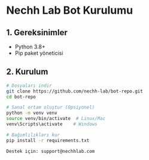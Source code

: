 # Nechh Lab Bot Kurulumu

## 1. Gereksinimler
- Python 3.8+
- Pip paket yöneticisi

## 2. Kurulum
```bash
# Dosyaları indir
git clone https://github.com/nechh-lab/bot-repo.git
cd bot-repo

# Sanal ortam oluştur (Opsiyonel)
python -m venv venv
source venv/bin/activate  # Linux/Mac
venv\Scripts\activate    # Windows

# Bağımlılıkları kur
pip install -r requirements.txt

Destek için: support@nechhlab.com